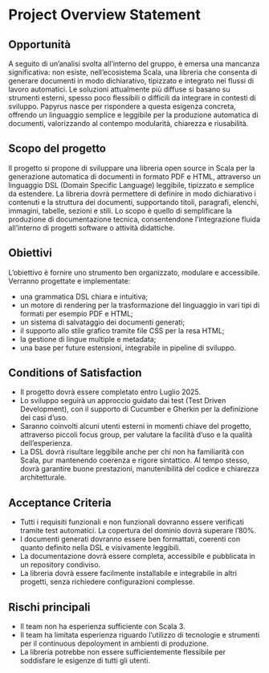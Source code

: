 # Project Overview Statement

## Opportunità

A seguito di un’analisi svolta all’interno del gruppo, è emersa una mancanza significativa: non esiste, nell’ecosistema Scala, una libreria che consenta di generare documenti in modo dichiarativo, tipizzato e integrato nei flussi di lavoro automatici. Le soluzioni attualmente più diffuse si basano su strumenti esterni, spesso poco flessibili o difficili da integrare in contesti di sviluppo. Papyrus nasce per rispondere a questa esigenza concreta, offrendo un linguaggio semplice e leggibile per la produzione automatica di documenti, valorizzando al contempo modularità, chiarezza e riusabilità.

## Scopo del progetto

Il progetto si propone di sviluppare una libreria open source in Scala per la generazione automatica di documenti in formato PDF e HTML, attraverso un linguaggio DSL (Domain Specific Language) leggibile, tipizzato e semplice da estendere. La libreria dovrà permettere di definire in modo dichiarativo i contenuti e la struttura dei documenti, supportando titoli, paragrafi, elenchi, immagini, tabelle, sezioni e stili. Lo scopo è quello di semplificare la produzione di documentazione tecnica, consentendone l’integrazione fluida all’interno di progetti software o attività didattiche.

## Obiettivi

L’obiettivo è fornire uno strumento ben organizzato, modulare e accessibile. Verranno progettate e implementate:
- una grammatica DSL chiara e intuitiva;
- un motore di rendering per la trasformazione del linguaggio in vari tipi di formati per esempio PDF e HTML;
- un sistema di salvataggio dei documenti generati;
- il supporto allo stile grafico tramite file CSS per la resa HTML;
- la gestione di lingue multiple e metadata;
- una base per future estensioni, integrabile in pipeline di sviluppo.

## Conditions of Satisfaction

- Il progetto dovrà essere completato entro Luglio 2025. 
- Lo sviluppo seguirà un approccio guidato dai test (Test Driven Development), con il supporto di Cucumber e Gherkin per la definizione dei casi d’uso. 
- Saranno coinvolti alcuni utenti esterni in momenti chiave del progetto, attraverso piccoli focus group, per valutare la facilità d’uso e la qualità dell’esperienza. 
- La DSL dovrà risultare leggibile anche per chi non ha familiarità con Scala, pur mantenendo coerenza e rigore sintattico. Al tempo stesso, dovrà garantire buone prestazioni, manutenibilità del codice e chiarezza architetturale.

## Acceptance Criteria

- Tutti i requisiti funzionali e non funzionali dovranno essere verificati tramite test automatici. La copertura del dominio dovrà superare l’80%. 
- I documenti generati dovranno essere ben formattati, coerenti con quanto definito nella DSL e visivamente leggibili. 
- La documentazione dovrà essere completa, accessibile e pubblicata in un repository condiviso. 
- La libreria dovrà essere facilmente installabile e integrabile in altri progetti, senza richiedere configurazioni complesse.

## Rischi principali

- Il team non ha esperienza sufficiente con Scala 3.
- Il team ha limitata esperienza riguardo l’utilizzo di tecnologie e strumenti per il continuous depoloyment in ambienti di produzione.
- La libreria potrebbe non essere sufficientemente flessibile per soddisfare le esigenze di tutti gli utenti.

